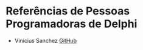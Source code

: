 # Referências de Pessoas Programadoras de Delphi

- Vinicius Sanchez
[GitHub](https://github.com/viniciussanchez)

